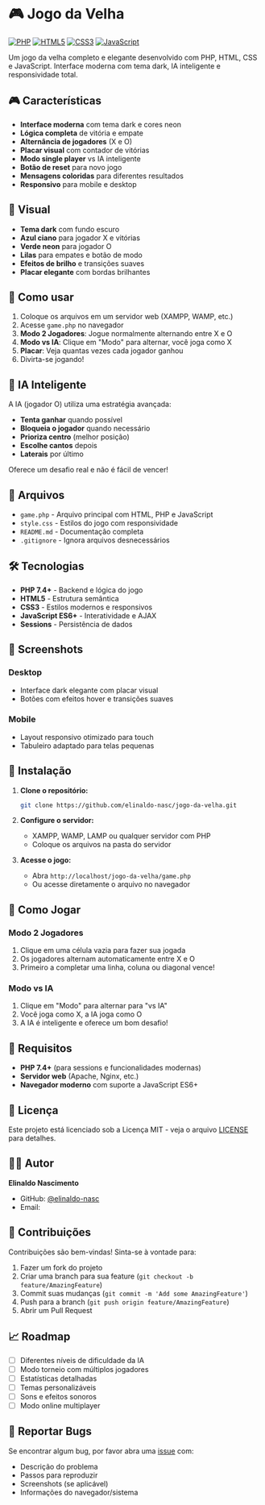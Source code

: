 # 🎮 Jogo da Velha

[![PHP](https://img.shields.io/badge/PHP-7.4+-777BB4?style=flat-square&logo=php&logoColor=white)](https://www.php.net/)
[![HTML5](https://img.shields.io/badge/HTML5-E34F26?style=flat-square&logo=html5&logoColor=white)](https://developer.mozilla.org/en-US/docs/Web/HTML)
[![CSS3](https://img.shields.io/badge/CSS3-1572B6?style=flat-square&logo=css3&logoColor=white)](https://developer.mozilla.org/en-US/docs/Web/CSS)
[![JavaScript](https://img.shields.io/badge/JavaScript-ES6+-F7DF1E?style=flat-square&logo=javascript&logoColor=black)](https://developer.mozilla.org/en-US/docs/Web/JavaScript)

Um jogo da velha completo e elegante desenvolvido com PHP, HTML, CSS e JavaScript. Interface moderna com tema dark, IA inteligente e responsividade total.

## 🎮 Características

- **Interface moderna** com tema dark e cores neon
- **Lógica completa** de vitória e empate
- **Alternância de jogadores** (X e O)
- **Placar visual** com contador de vitórias
- **Modo single player** vs IA inteligente
- **Botão de reset** para novo jogo
- **Mensagens coloridas** para diferentes resultados
- **Responsivo** para mobile e desktop

## 🎨 Visual

- **Tema dark** com fundo escuro
- **Azul ciano** para jogador X e vitórias
- **Verde neon** para jogador O
- **Lilas** para empates e botão de modo
- **Efeitos de brilho** e transições suaves
- **Placar elegante** com bordas brilhantes

## 🚀 Como usar

1. Coloque os arquivos em um servidor web (XAMPP, WAMP, etc.)
2. Acesse `game.php` no navegador
3. **Modo 2 Jogadores**: Jogue normalmente alternando entre X e O
4. **Modo vs IA**: Clique em "Modo" para alternar, você joga como X
5. **Placar**: Veja quantas vezes cada jogador ganhou
6. Divirta-se jogando!

## 🤖 IA Inteligente

A IA (jogador O) utiliza uma estratégia avançada:
- **Tenta ganhar** quando possível
- **Bloqueia o jogador** quando necessário  
- **Prioriza centro** (melhor posição)
- **Escolhe cantos** depois
- **Laterais** por último

Oferece um desafio real e não é fácil de vencer!

## 📁 Arquivos

- `game.php` - Arquivo principal com HTML, PHP e JavaScript
- `style.css` - Estilos do jogo com responsividade
- `README.md` - Documentação completa
- `.gitignore` - Ignora arquivos desnecessários

## 🛠️ Tecnologias

- **PHP 7.4+** - Backend e lógica do jogo
- **HTML5** - Estrutura semântica
- **CSS3** - Estilos modernos e responsivos
- **JavaScript ES6+** - Interatividade e AJAX
- **Sessions** - Persistência de dados

## 📸 Screenshots

### Desktop
- Interface dark elegante com placar visual
- Botões com efeitos hover e transições suaves

### Mobile
- Layout responsivo otimizado para touch
- Tabuleiro adaptado para telas pequenas

## 🚀 Instalação

1. **Clone o repositório:**
   ```bash
   git clone https://github.com/elinaldo-nasc/jogo-da-velha.git
   ```

2. **Configure o servidor:**
   - XAMPP, WAMP, LAMP ou qualquer servidor com PHP
   - Coloque os arquivos na pasta do servidor

3. **Acesse o jogo:**
   - Abra `http://localhost/jogo-da-velha/game.php`
   - Ou acesse diretamente o arquivo no navegador

## 🎯 Como Jogar

### Modo 2 Jogadores
1. Clique em uma célula vazia para fazer sua jogada
2. Os jogadores alternam automaticamente entre X e O
3. Primeiro a completar uma linha, coluna ou diagonal vence!

### Modo vs IA
1. Clique em "Modo" para alternar para "vs IA"
2. Você joga como X, a IA joga como O
3. A IA é inteligente e oferece um bom desafio!

## 🔧 Requisitos

- **PHP 7.4+** (para sessions e funcionalidades modernas)
- **Servidor web** (Apache, Nginx, etc.)
- **Navegador moderno** com suporte a JavaScript ES6+

## 📝 Licença

Este projeto está licenciado sob a Licença MIT - veja o arquivo [LICENSE](LICENSE) para detalhes.

## 👨‍💻 Autor

**Elinaldo Nascimento**
- GitHub: [@elinaldo-nasc](https://github.com/elinaldo-nasc)
- Email: 

## 🤝 Contribuições

Contribuições são bem-vindas! Sinta-se à vontade para:

1. Fazer um fork do projeto
2. Criar uma branch para sua feature (`git checkout -b feature/AmazingFeature`)
3. Commit suas mudanças (`git commit -m 'Add some AmazingFeature'`)
4. Push para a branch (`git push origin feature/AmazingFeature`)
5. Abrir um Pull Request

## 📈 Roadmap

- [ ] Diferentes níveis de dificuldade da IA
- [ ] Modo torneio com múltiplos jogadores
- [ ] Estatísticas detalhadas
- [ ] Temas personalizáveis
- [ ] Sons e efeitos sonoros
- [ ] Modo online multiplayer

## 🐛 Reportar Bugs

Se encontrar algum bug, por favor abra uma [issue](https://github.com/elinaldo-nasc/jogo-da-velha/issues) com:
- Descrição do problema
- Passos para reproduzir
- Screenshots (se aplicável)
- Informações do navegador/sistema


